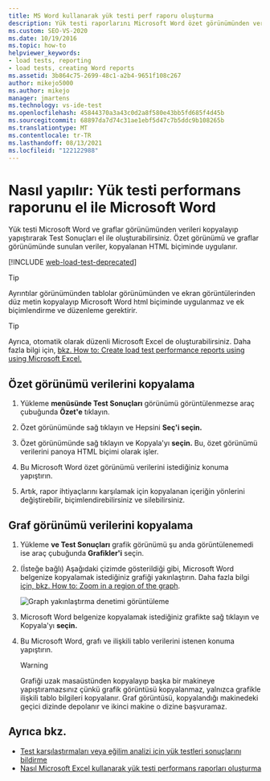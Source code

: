```yaml
---
title: MS Word kullanarak yük testi perf raporu oluşturma
description: Yük testi raporlarını Microsoft Word özet görünümünden verileri kopyalayıp yapıştırarak el ile Test Sonuçları test raporları oluşturma hakkında bilgi edinebilirsiniz.
ms.custom: SEO-VS-2020
ms.date: 10/19/2016
ms.topic: how-to
helpviewer_keywords:
- load tests, reporting
- load tests, creating Word reports
ms.assetid: 3b864c75-2699-48c1-a2b4-9651f108c267
author: mikejo5000
ms.author: mikejo
manager: jmartens
ms.technology: vs-ide-test
ms.openlocfilehash: 45844370a3a43c0d2a8f580e43bb5fd685f4d45b
ms.sourcegitcommit: 68897da7d74c31ae1ebf5d47c7b5ddc9b108265b
ms.translationtype: MT
ms.contentlocale: tr-TR
ms.lasthandoff: 08/13/2021
ms.locfileid: "122122988"
---
```

# <a name="how-to-manually-create-a-load-test-performance-report-using-microsoft-word"></a>Nasıl yapılır: Yük testi performans raporunu el ile Microsoft Word

Yük testi Microsoft Word ve graflar görünümünden verileri kopyalayıp yapıştırarak Test Sonuçları el ile oluşturabilirsiniz. Özet görünümü ve graflar görünümünde sunulan veriler, kopyalanan HTML biçiminde uygulanır.

[!INCLUDE [web-load-test-deprecated](includes/web-load-test-deprecated.md)]

> [!TIP]
> Ayrıntılar görünümünden tablolar görünümünden ve ekran görüntülerinden düz metin kopyalayıp Microsoft Word html biçiminde uygulanmaz ve ek biçimlendirme ve düzenleme gerektirir.

> [!TIP]
> Ayrıca, otomatik olarak düzenli Microsoft Excel de oluşturabilirsiniz. Daha fazla bilgi için, [bkz. How to: Create load test performance reports using using Microsoft Excel.](../test/how-to-create-load-test-performance-reports-using-microsoft-excel.md)

## <a name="copy-summary-view-data"></a>Özet görünümü verilerini kopyalama

1. Yükleme **menüsünde Test Sonuçları** görünümü görüntülenmezse araç çubuğunda **Özet'e** tıklayın.

2. Özet görünümünde sağ tıklayın ve Hepsini **Seç'i seçin.**

3. Özet görünümünde sağ tıklayın ve Kopyala'yı **seçin.** Bu, özet görünümü verilerini panoya HTML biçimi olarak işler.

4. Bu Microsoft Word özet görünümü verilerini istediğiniz konuma yapıştırın.

5. Artık, rapor ihtiyaçlarını karşılamak için kopyalanan içeriğin yönlerini değiştirebilir, biçimlendirebilirsiniz ve silebilirsiniz.

## <a name="copy-graph-view-data"></a>Graf görünümü verilerini kopyalama

1. Yükleme **ve Test Sonuçları** grafik görünümü şu anda görüntülenemedi ise araç çubuğunda **Grafikler'i** seçin.

2. (İsteğe bağlı) Aşağıdaki çizimde gösterildiği gibi, Microsoft Word belgenize kopyalamak istediğiniz grafiği yakınlaştırın. Daha fazla bilgi [için, bkz. How to: Zoom in a region of the graph](../test/how-to-zoom-in-on-a-region-of-the-graph-in-load-test-results.md).

     ![Graph yakınlaştırma denetimi görüntüleme](../test/media/ltest_zoomcontrol.png)

3. Microsoft Word belgenize kopyalamak istediğiniz grafikte sağ tıklayın ve Kopyala'yı **seçin.**

4. Bu Microsoft Word, grafı ve ilişkili tablo verilerini istenen konuma yapıştırın.

    > [!WARNING]
    > Grafiği uzak masaüstünden kopyalayıp başka bir makineye yapıştıramazsınız çünkü grafik görüntüsü kopyalanmaz, yalnızca grafikle ilişkili tablo bilgileri kopyalanır. Graf görüntüsü, kopyalandığı makinedeki geçici dizinde depolanır ve ikinci makine o dizine başvuramaz.

## <a name="see-also"></a>Ayrıca bkz.

- [Test karşılaştırmaları veya eğilim analizi için yük testleri sonuçlarını bildirme](../test/compare-load-test-results.md)
- [Nasıl Microsoft Excel kullanarak yük testi performans raporları oluşturma](../test/how-to-create-load-test-performance-reports-using-microsoft-excel.md)
